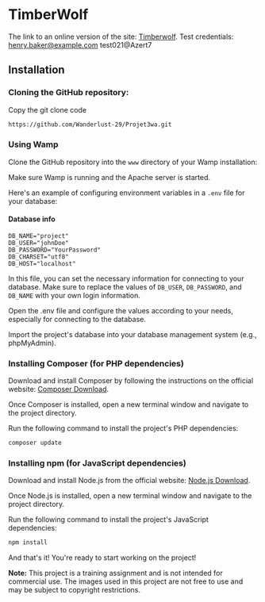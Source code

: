 # TimberWolf
The link to an online version of the site: [Timberwolf](https://timberwolf.uni-mo.fr/).
Test credentials: henry.baker@example.com test021@Azert7

## Installation
### Cloning the GitHub repository:

Copy the git clone code
```bash 
https://github.com/Wanderlust-29/Projet3wa.git
```

### Using Wamp
Clone the GitHub repository into the `www` directory of your Wamp installation:

Make sure Wamp is running and the Apache server is started.

Here's an example of configuring environment variables in a `.env` file for your database:

#### Database info
```
DB_NAME="project"
DB_USER="johnDoe"
DB_PASSWORD="YourPassword"
DB_CHARSET="utf8"
DB_HOST="localhost"
```
In this file, you can set the necessary information for connecting to your database. Make sure to replace the values of `DB_USER`, `DB_PASSWORD`, and `DB_NAME` with your own login information.

Open the .env file and configure the values according to your needs, especially for connecting to the database.

Import the project's database into your database management system (e.g., phpMyAdmin).

### Installing Composer (for PHP dependencies) 

Download and install Composer by following the instructions on the official website: [Composer Download](https://getcomposer.org/download/).

Once Composer is installed, open a new terminal window and navigate to the project directory.

Run the following command to install the project's PHP dependencies:

```bash 
composer update
```

### Installing npm (for JavaScript dependencies)

Download and install Node.js from the official website: [Node.js Download](https://nodejs.org/).

Once Node.js is installed, open a new terminal window and navigate to the project directory.

Run the following command to install the project's JavaScript dependencies:
```bash
npm install
```

And that's it! You're ready to start working on the project!

**Note:** This project is a training assignment and is not intended for commercial use. The images used in this project are not free to use and may be subject to copyright restrictions.
